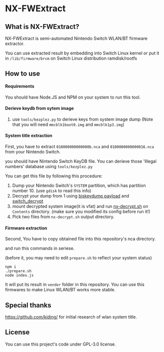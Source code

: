 # NX-FWExtract

## What is NX-FWExtract?
NX-FWExtract is semi-automated Nintendo Switch WLAN/BT firmware extractor.

You can use extracted result by embedding into Switch Linux kernel or put it in `/lib/firmware/brcm` on Switch Linux distribution ramdisk/rootfs

## How to use
#### Requirements
You should have Node.JS and NPM on your system to run this tool.

#### Derieve keydb from sytem image

1. use `tools/kezplez.py` to derieve keys from system image dump (Note that you will need `mmcblk1boot0.img` and `mmcblk1p3.img`)

#### System title extraction
First, you have to extract `010000000000000b.nca` and `0100000000000016.nca` from your Nintendo Switch.

you should have Nintendo Switch KeyDB file. You can derieve those 'Illegal numbers' database using `tools/kezplez.py`

You can get this file by following this procedure:

1. Dump your Nintendo Switch's `SYSTEM` partition, which has partition number 10. (use `gdisk` to read this info)
2. Decrypt your dump from 1 using [biskeydump payload](https://github.com/rajkosto/biskeydump) and [switch_decrypt](https://github.com/MCMrARM/switch_decrypt.git)
3. mount decrypted system image(it is vfat) and run [nx-decrypt.sh](https://gist.github.com/perillamint/49fd44e2bb13fabedb3e69a2997fb351) on `Contents` directory. (make sure you modified its config before run it!)
4. Pick two files from `nx-decrypt.sh` output directory.


#### Firmware extraction
Second, You have to copy obtained file into this repository's nca directory.

and run this commands in seriese.

(before it, you may need to edit `prepare.sh` to reflect your system status)

```
npm i
./prepare.sh
node index.js
```

It will put its result in `vendor` folder in this repository. You can use this firmwares to make Linux WLAN/BT works more stable.

## Special thanks
https://github.com/kiding/ for initial research of wlan system title.

## License
You can use this project's code under GPL-3.0 license.
